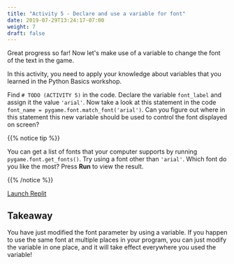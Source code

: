 ```yaml
---
title: "Activity 5 - Declare and use a variable for font"
date: 2019-07-29T13:24:17-07:00
weight: 7
draft: false
---
```


Great progress so far! Now let's make use of a variable to change the font of the text in the game.

In this activity, you need to apply your knowledge about variables that you learned in the Python Basics workshop. 

Find `# TODO (ACTIVITY 5)` in the code. Declare the variable `font_label` and assign it the value `'arial'`. Now take a look at this statement in the code `font_name = pygame.font.match_font('arial')`. Can you figure out where in this statement this new variable should be used to control the font displayed on screen?

{{% notice tip %}}

You can get a list of fonts that your computer supports by running `pygame.font.get_fonts()`. Try using a font other than `'arial'`. Which font do you like the most? Press **Run** to view the result.

{{% /notice %}}

<a class="my-2 mx-4 btn btn-info" href="https://replit.com/@nuevofoundation/PongLessonStudent" target="_blank">Launch Replit</a>

## Takeaway

You have just modified the font parameter by using a variable. If you happen to use the same font at multiple places in your program, you can just modify the variable in one place, and it will take effect everywhere you used the variable!
